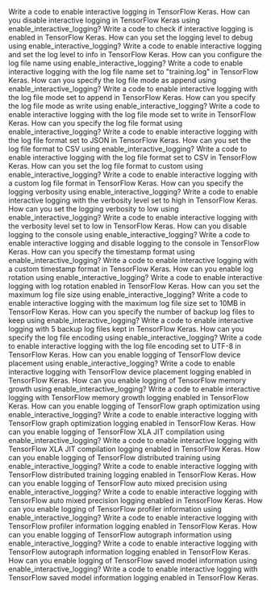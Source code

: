 Write a code to enable interactive logging in TensorFlow Keras.
How can you disable interactive logging in TensorFlow Keras using enable_interactive_logging?
Write a code to check if interactive logging is enabled in TensorFlow Keras.
How can you set the logging level to debug using enable_interactive_logging?
Write a code to enable interactive logging and set the log level to info in TensorFlow Keras.
How can you configure the log file name using enable_interactive_logging?
Write a code to enable interactive logging with the log file name set to "training.log" in TensorFlow Keras.
How can you specify the log file mode as append using enable_interactive_logging?
Write a code to enable interactive logging with the log file mode set to append in TensorFlow Keras.
How can you specify the log file mode as write using enable_interactive_logging?
Write a code to enable interactive logging with the log file mode set to write in TensorFlow Keras.
How can you specify the log file format using enable_interactive_logging?
Write a code to enable interactive logging with the log file format set to JSON in TensorFlow Keras.
How can you set the log file format to CSV using enable_interactive_logging?
Write a code to enable interactive logging with the log file format set to CSV in TensorFlow Keras.
How can you set the log file format to custom using enable_interactive_logging?
Write a code to enable interactive logging with a custom log file format in TensorFlow Keras.
How can you specify the logging verbosity using enable_interactive_logging?
Write a code to enable interactive logging with the verbosity level set to high in TensorFlow Keras.
How can you set the logging verbosity to low using enable_interactive_logging?
Write a code to enable interactive logging with the verbosity level set to low in TensorFlow Keras.
How can you disable logging to the console using enable_interactive_logging?
Write a code to enable interactive logging and disable logging to the console in TensorFlow Keras.
How can you specify the timestamp format using enable_interactive_logging?
Write a code to enable interactive logging with a custom timestamp format in TensorFlow Keras.
How can you enable log rotation using enable_interactive_logging?
Write a code to enable interactive logging with log rotation enabled in TensorFlow Keras.
How can you set the maximum log file size using enable_interactive_logging?
Write a code to enable interactive logging with the maximum log file size set to 10MB in TensorFlow Keras.
How can you specify the number of backup log files to keep using enable_interactive_logging?
Write a code to enable interactive logging with 5 backup log files kept in TensorFlow Keras.
How can you specify the log file encoding using enable_interactive_logging?
Write a code to enable interactive logging with the log file encoding set to UTF-8 in TensorFlow Keras.
How can you enable logging of TensorFlow device placement using enable_interactive_logging?
Write a code to enable interactive logging with TensorFlow device placement logging enabled in TensorFlow Keras.
How can you enable logging of TensorFlow memory growth using enable_interactive_logging?
Write a code to enable interactive logging with TensorFlow memory growth logging enabled in TensorFlow Keras.
How can you enable logging of TensorFlow graph optimization using enable_interactive_logging?
Write a code to enable interactive logging with TensorFlow graph optimization logging enabled in TensorFlow Keras.
How can you enable logging of TensorFlow XLA JIT compilation using enable_interactive_logging?
Write a code to enable interactive logging with TensorFlow XLA JIT compilation logging enabled in TensorFlow Keras.
How can you enable logging of TensorFlow distributed training using enable_interactive_logging?
Write a code to enable interactive logging with TensorFlow distributed training logging enabled in TensorFlow Keras.
How can you enable logging of TensorFlow auto mixed precision using enable_interactive_logging?
Write a code to enable interactive logging with TensorFlow auto mixed precision logging enabled in TensorFlow Keras.
How can you enable logging of TensorFlow profiler information using enable_interactive_logging?
Write a code to enable interactive logging with TensorFlow profiler information logging enabled in TensorFlow Keras.
How can you enable logging of TensorFlow autograph information using enable_interactive_logging?
Write a code to enable interactive logging with TensorFlow autograph information logging enabled in TensorFlow Keras.
How can you enable logging of TensorFlow saved model information using enable_interactive_logging?
Write a code to enable interactive logging with TensorFlow saved model information logging enabled in TensorFlow Keras.